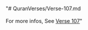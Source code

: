 "# QuranVerses/Verse-107.md <br> <br>For more infos, See [Verse 107](https://www.quranbookk.com/quran/search?q=107)"